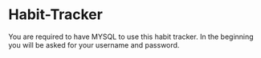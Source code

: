# Habit-Tracker


You are required to have MYSQL to use this habit tracker. In the beginning you will be asked for your username and password.

